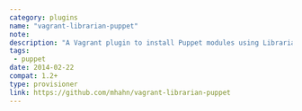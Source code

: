 ```yaml
---
category: plugins
name: "vagrant-librarian-puppet"
note: 
description: "A Vagrant plugin to install Puppet modules using Librarian-Puppet."
tags:
 - puppet
date: 2014-02-22
compat: 1.2+
type: provisioner
link: https://github.com/mhahn/vagrant-librarian-puppet
---
```

